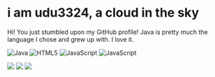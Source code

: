 # i am udu3324, a cloud in the sky
Hi! You just stumbled upon my GitHub profile! Java is pretty much the language I chose and grew up with. I love it.

![Java](https://img.shields.io/badge/-Java-gray?style=for-the-badge&logo=java)
![HTML5](https://img.shields.io/badge/-HTML5-gray?style=for-the-badge&logo=html5)
![JavaScript](https://img.shields.io/badge/-JavaScript-gray?style=for-the-badge&logo=javascript)
![JavaScript](https://img.shields.io/badge/-Lua-gray?style=for-the-badge&logo=lua)

<img src="https://img.shields.io/badge/-IntelliJ-0d0d0d?style=for-the-badge&logo=IntelliJ-IDEA&logoColor=ffffff" />
<img src="https://img.shields.io/badge/-VsCode-0d0d0d?style=for-the-badge&logo=Visual-Studio-Code&logoColor=0083D0" />
<img src="https://img.shields.io/badge/-JetBrains IDE-0d0d0d?style=for-the-badge&logo=Jetbrains" />
